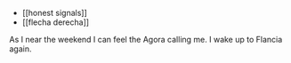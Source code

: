 - [[honest signals]]
- [[flecha derecha]]

As I near the weekend I can feel the Agora calling me.  I wake up to Flancia again.
